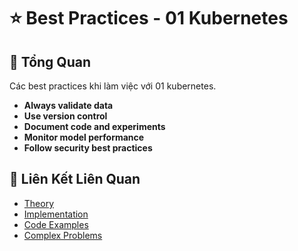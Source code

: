 # ⭐ Best Practices - 01 Kubernetes

## 🎯 Tổng Quan

Các best practices khi làm việc với 01 kubernetes.

- **Always validate data**
- **Use version control**
- **Document code and experiments**
- **Monitor model performance**
- **Follow security best practices**

## 🔗 Liên Kết Liên Quan

- [Theory](./THEORY_01_kubernetes.md)
- [Implementation](./IMPLEMENTATION_01_kubernetes.md)
- [Code Examples](./CODE_EXAMPLES_01_kubernetes.md)
- [Complex Problems](./COMPLEX_PROBLEMS.md)
